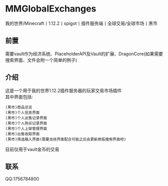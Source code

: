MMGlobalExchanges
==
我的世界/Minecraft丨1.12.2丨spigot丨插件服务端丨全球交易/全球市场丨黑市

前置
--
需要vault作为经济系统、PlaceholderAPI及Vault的扩展、DragonCore(如果需要搜索界面、文件会附一个简单的例子)

介绍
--
这是一个用于我的世界1.12.2插件服务器的玩家交易市场插件  
其中界面包括:  

    (黑市)商品总览  
    (黑市)个人信息界面  
    (黑市)个人出售记录界面  
    (黑市)个人购买记录界面  
    (黑市)个人上架管理界面  
    (黑市)出售收取界面  
    (黑市)筛选输入界面(需要龙核界面配合可能之后会更新原版搜索界面吧)  

目前仅用于vault金币的交易

联系
--
QQ:1756784800
